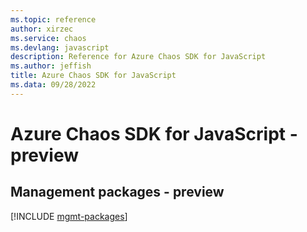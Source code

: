 ```yaml
---
ms.topic: reference
author: xirzec
ms.service: chaos
ms.devlang: javascript
description: Reference for Azure Chaos SDK for JavaScript
ms.author: jeffish
title: Azure Chaos SDK for JavaScript
ms.data: 09/28/2022
---
```

# Azure Chaos SDK for JavaScript - preview

## Management packages - preview
[!INCLUDE [mgmt-packages](chaos-mgmt-index.md)]